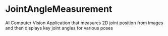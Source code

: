 # JointAngleMeasurement
AI Computer Vision Application that measures 2D joint position from images and then displays key joint angles for various poses
